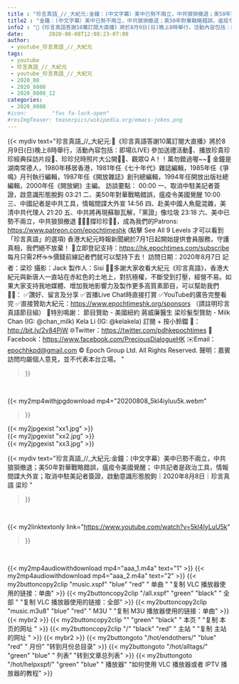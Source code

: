 ```yaml
---
title : "珍言真語_//_大紀元:金鐘：(中文字幕）美中已勢不兩立，中共狼狽撤退；美50年對華戰略錯誤，瘟疫令美國覺醒； 中共記者是政治工具，情報間諜大外宣；取消中駐美記者簽證，啟動意識形態脫鉤｜2020年8月8日｜珍言真語 梁珍 "
title2 : "金鐘：(中文字幕）美中已勢不兩立，中共狼狽撤退；美50年對華戰略錯誤，瘟疫令美國覺醒； 中共記者是政治工具，情報間諜大外宣；取消中駐美記者簽證，啟動意識形態脫鉤｜2020年8月8日｜珍言真語 梁珍 "
info2 : "🎊《珍言真語答謝10萬訂閱大直播》將於8月9日(日)晚上8時舉行，活動內容包括：即場(LIVE) 參加送禮活動🎁、播放珍貴珍珍經典採訪片段🎥、珍珍兒時照片大公開👶🏻、觀眾Q A！！萬勿錯過喔~~🥳  金鐘是湖南常德人，1980年移居香港，1981年任《七十年代》雜誌編輯，1985年任《爭鳴》月刊執行編輯，1987年任《開放雜誌》創刊總編輯，1994年任開放出版社總編輯，2000年任《開放網》主編。  訪談要點： 00:00  一、取消中駐美記者簽證，啟意識形態脫鉤 03:21  二、美50年對華戰略錯誤，瘟疫令美國覺醒 10:00  三、中國記者是中共工具，情報間諜大外宣   14:56  四、赴美中國人魚龍混雜，美清中共代理人 21:20  五、中共將再現蘇聯瓦解，「黨證」像垃圾 23:18  六、美中已勢不兩立，中共狼狽撤退  🙋🏼‍♂️撐珍珍💪🏻，成為我們的Patrons: https://www.patreon.com/epochtimeshk  (點擊  See All 9 Levels  才可以看到「珍言真語」的選項)  香港大紀元時報新聞網於7月1日起開始提供會員服務，守護真相，我們絕不放棄！ 💎立即登記支持：https://hk.epochtimes.com/subscribe 每月只需2杯☕☕價錢前線記者們就可以堅持下去！  訪問日期：2020年8月7日  記者：梁珍  攝影：Jack 製作人：Sisi  🙏🏻多謝大家收看大紀元《珍言真語》，香港大紀元與新唐人一直站在赤紅色的土地上，對抗極權，不斷受到打壓，經營不易。如果大家支持我地媒體、增加我地影響力及製作更多高質素節目，可以幫助我們💪🏻： ✅讚好、留言及分享 ✅首播Live Chat時直接打賞 ✅YouTube的廣告完整看完  ✅直接贊助大紀元：https://www.epochtimeshk.org/sponsors （請註明珍言真語節目組）  💐特別鳴謝： 節目贊助 - 美國紐約 蔣威廉醫生 梁珍髮型贊助 - Milk Chan (IG: @chan_milk)   Kela Li (IG: @kelakela)  訂閱 + 按小鈴鐺 🔔：http://bit.ly/2v84PjW 🌐Twitter：https://twitter.com/pdhkepochtimes 👥Facebook：https://www.facebook.com/PreciousDialogueHK ✉️Email：epochhkpd@gmail.com  © Epoch Group Ltd. All Rights Reserved.  聲明：嘉賓訪問均屬個人意見，並不代表本台立場。 "
date:        2020-08-08T12:08:23-07:00
author:
 - youtube_珍言真語_//_大紀元
tags:
 - youtube
 - 珍言真語_//_大紀元
 - youtube_珍言真語_//_大紀元
 - 2020_08
 - 2020_0808
 - 2020_0808_12
categories:
 - 2020_0808
#icon:        "fas fa-lock-open"
#resImgTeaser: teaserpics/wikipedia.org/emacs-jokes.png
---
```


{{< mydiv text="珍言真語_//_大紀元:🎊《珍言真語答謝10萬訂閱大直播》將於8月9日(日)晚上8時舉行，活動內容包括：即場(LIVE) 參加送禮活動🎁、播放珍貴珍珍經典採訪片段🎥、珍珍兒時照片大公開👶🏻、觀眾Q A！！萬勿錯過喔~~🥳  金鐘是湖南常德人，1980年移居香港，1981年任《七十年代》雜誌編輯，1985年任《爭鳴》月刊執行編輯，1987年任《開放雜誌》創刊總編輯，1994年任開放出版社總編輯，2000年任《開放網》主編。  訪談要點： 00:00  一、取消中駐美記者簽證，啟意識形態脫鉤 03:21  二、美50年對華戰略錯誤，瘟疫令美國覺醒 10:00  三、中國記者是中共工具，情報間諜大外宣   14:56  四、赴美中國人魚龍混雜，美清中共代理人 21:20  五、中共將再現蘇聯瓦解，「黨證」像垃圾 23:18  六、美中已勢不兩立，中共狼狽撤退  🙋🏼‍♂️撐珍珍💪🏻，成為我們的Patrons: https://www.patreon.com/epochtimeshk  (點擊  See All 9 Levels  才可以看到「珍言真語」的選項)  香港大紀元時報新聞網於7月1日起開始提供會員服務，守護真相，我們絕不放棄！ 💎立即登記支持：https://hk.epochtimes.com/subscribe 每月只需2杯☕☕價錢前線記者們就可以堅持下去！  訪問日期：2020年8月7日  記者：梁珍  攝影：Jack 製作人：Sisi  🙏🏻多謝大家收看大紀元《珍言真語》，香港大紀元與新唐人一直站在赤紅色的土地上，對抗極權，不斷受到打壓，經營不易。如果大家支持我地媒體、增加我地影響力及製作更多高質素節目，可以幫助我們💪🏻： ✅讚好、留言及分享 ✅首播Live Chat時直接打賞 ✅YouTube的廣告完整看完  ✅直接贊助大紀元：https://www.epochtimeshk.org/sponsors （請註明珍言真語節目組）  💐特別鳴謝： 節目贊助 - 美國紐約 蔣威廉醫生 梁珍髮型贊助 - Milk Chan (IG: @chan_milk)   Kela Li (IG: @kelakela)  訂閱 + 按小鈴鐺 🔔：http://bit.ly/2v84PjW 🌐Twitter：https://twitter.com/pdhkepochtimes 👥Facebook：https://www.facebook.com/PreciousDialogueHK ✉️Email：epochhkpd@gmail.com  © Epoch Group Ltd. All Rights Reserved.  聲明：嘉賓訪問均屬個人意見，並不代表本台立場。 "
>}}
<br>


{{< my2mp4withjpgdownload mp4="20200808_5kl4iyluu5k.webm"
>}}

{{< my2jpgexist "xx1.jpg" >}}<br>
{{< my2jpgexist "xx2.jpg" >}}<br>
{{< my2jpgexist "xx3.jpg" >}}<br>



{{< mydiv text="珍言真語_//_大紀元:金鐘：(中文字幕）美中已勢不兩立，中共狼狽撤退；美50年對華戰略錯誤，瘟疫令美國覺醒； 中共記者是政治工具，情報間諜大外宣；取消中駐美記者簽證，啟動意識形態脫鉤｜2020年8月8日｜珍言真語 梁珍 "
>}}
<br>

{{< my2linktextonly link="https://www.youtube.com/watch?v=5kl4IyLuU5k"
>}}


<br>

{{< my2mp4audiowithdownload mp4="aaa_1.m4a"    text="1" >}}
{{< my2mp4audiowithdownload mp4="aaa_2.m4a"    text="2" >}}
{{< my2buttoncopy2clip "music.xspf"        "blue"   "red"    " 单曲 "  "复制 VLC 播放器使用的链接：单曲" >}} {{< my2buttoncopy2clip "/all.xspf"         "green"  "black"  " 全部 "  "复制 VLC 播放器使用的链接：全部" >}} {{< my2buttoncopy2clip "music.m3u8"        "blue"   "red"    " M3U  "    "复制 M3U 播放器使用的链接：单曲" >}} {{< mybr2 >}} {{< my2buttoncopy2clip ""                  "green"  "black"  " 本页 "    "复制 本页的网址 " >}} {{< my2buttoncopy2clip "/"                 "black"  "red"    " 主站 "    "复制 主站的网址 " >}} {{< mybr2 >}} {{< my2buttongoto      "/hot/endothers/"   "blue"   "red"    " 月份"   "转到月份总目录" >}} {{< my2buttongoto      "/hot/alltags/"     "green"  "blue"   " 列表"   "转到文章总列表" >}} {{< my2buttongoto      "/hot/helpxspf/"    "green"  "blue"   " 播放器" "如何使用 VLC 播放器或者 IPTV 播放器的教程" >}} 
